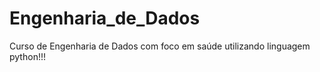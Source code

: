 # Engenharia_de_Dados
Curso de Engenharia de Dados com foco em saúde utilizando linguagem python!!!
